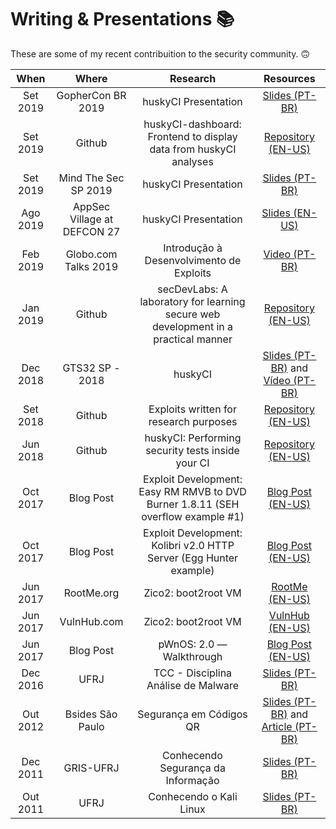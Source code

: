 # Writing & Presentations 📚

These are some of my recent contribuition to the security community. 🙃

| When | Where | Research | Resources |
|:----:|:-----:|:--------:|:---------:|
| Set 2019 | GopherCon BR 2019 | huskyCI Presentation | [Slides (PT-BR)](huskyCI-GopherCon-BR-2019.pdf) |
| Set 2019 | Github | huskyCI-dashboard: Frontend to display data from huskyCI analyses | [Repository (EN-US)](https://github.com/globocom/huskyCI-dashboard) |
| Set 2019 | Mind The Sec SP 2019 | huskyCI Presentation | [Slides (PT-BR)](huskyCI-Mind-The-Sec-SP-2019.pdf) |
| Ago 2019 | AppSec Village at DEFCON 27 | huskyCI Presentation | [Slides (EN-US)](DEFCON-27-APP-SEC-VILLAGE-Rafael-Santos-huskyCI-Finding-security-flaws-in-CI-before-deploying-them.pdf) |
| Feb 2019 | Globo.com Talks 2019 | Introdução à Desenvolvimento de Exploits | [Video (PT-BR)](https://vimeo.com/319004545/ed7785e811) |
| Jan 2019 | Github | secDevLabs: A laboratory for learning secure web development in a practical manner | [Repository (EN-US)](https://github.com/globocom/secDevLabs)
| Dec 2018 | GTS32 SP - 2018 | huskyCI | [Slides (PT-BR)](GTS32-huskyCI(PT-BR).pdf) and [Vídeo (PT-BR)](https://www.youtube.com/watch?v=mqMGfjkCPFQ) |
| Set 2018 | Github | Exploits written for research purposes | [Repository (EN-US)](https://github.com/rafaveira3/exploits) |
| Jun 2018 | Github | huskyCI: Performing security tests inside your CI | [Repository (EN-US)](https://github.com/globocom/huskyCI)
| Oct 2017 | Blog Post | Exploit Development: Easy RM RMVB to DVD Burner 1.8.11 (SEH overflow example #1) | [Blog Post (EN-US)](https://medium.com/@rafaveira3/exploit-development-easy-rm-rmvb-to-dvd-burner-1-8-11-seh-overflow-example-1-4b5ac6de5adc) |
| Oct 2017 | Blog Post | Exploit Development: Kolibri v2.0 HTTP Server (Egg Hunter example) | [Blog Post (EN-US)](https://medium.com/@rafaveira3/exploit-development-kolibri-v2-0-http-server-egg-hunter-example-1-5e435aa84879) |
| Jun 2017 | RootMe.org | Zico2: boot2root VM | [RootMe (EN-US)](https://www.root-me.org/?lang=en&page=ctf_alltheday&id_salle=17) |
| Jun 2017 | VulnHub.com | Zico2: boot2root VM | [VulnHub (EN-US)](https://www.vulnhub.com/entry/zico2-1,210/) |
| Jun 2017 | Blog Post | pWnOS: 2.0 — Walkthrough | [Blog Post (EN-US)](https://medium.com/@rafaveira3/pwnos-2-0-walkthrough-fe5bcc9f6e05) |
| Dec 2016 | UFRJ | TCC - Disciplina Análise de Malware | [Slides (PT-BR)](disciplina-analise-malware(PT-BR).pdf) |
| Out 2012 | Bsides São Paulo | Segurança em Códigos QR | [Slides (PT-BR)](BSides(SP)-seguranca-codigos-qr(PT-BR).pdf) and [Article (PT-BR)](seguranca-codigos-qr(PT-BR).pdf) |
| Dec 2011 | GRIS-UFRJ | Conhecendo Segurança da Informação | [Slides (PT-BR)](GRIS(UFRJ)-conhecendo-seguranca-informacao(PT-BR).pdf) |
| Out 2011 | UFRJ | Conhecendo o Kali Linux | [Slides (PT-BR)](UFRJ-overview-kali-linux(PT-BR).pdf) |
